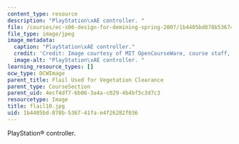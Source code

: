 ```yaml
---
content_type: resource
description: "PlayStation\xAE controller. "
file: /courses/ec-s06-design-for-demining-spring-2007/1b4405bd878b536741fae4f26282f036_flail10.jpg
file_type: image/jpeg
image_metadata:
  caption: "PlayStation\xAE controller."
  credit: 'Credit: Image courtesy of MIT OpenCourseWare, course staff, and students.'
  image-alt: "PlayStation\xAE controller. "
learning_resource_types: []
ocw_type: OCWImage
parent_title: Flail Used for Vegetation Clearance
parent_type: CourseSection
parent_uid: 4ecf4df7-6b06-3a4a-c029-4b4bf5c3d7c3
resourcetype: Image
title: flail10.jpg
uid: 1b4405bd-878b-5367-41fa-e4f26282f036
---
```

PlayStation® controller. 

